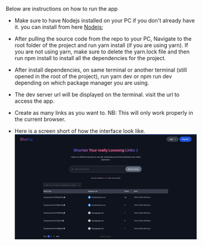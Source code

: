 Below are instructions on how to run the app

- Make sure to have Nodejs installed on your PC if you don't already have it. you can install from here [Nodejs](https://nodejs.org/en/download);

- After pulling the source code from the repo to your PC, Navigate to the root folder of the project and run yarn install (if you are using yarn). If you are not using yarn, make sure to delete the yarn.lock file and then run npm install to install all the dependencies for the project.

- After install dependencies, on same terminal or another terminal (still opened in the root of the project), run yarn dev or npm run dev depending on which package manager you are using.

- The dev server url will be displayed on the terminal. visit the url to access the app.

- Create as many links as you want to. NB: This will only work properly in the current browser.

- Here is a screen short of how the interface look like.
![Screen shot](https://github.com/ibravoh149/url_shortener_client/blob/some-ui-addition/Screenshot%202023-12-15%20at%201.15.50%20PM.png)
